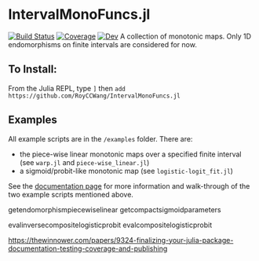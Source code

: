 # IntervalMonoFuncs.jl
[![Build Status](https://github.com/RoyCCWang/IntervalMonoFuncs.jl/workflows/CI/badge.svg)](https://github.com/RoyCCWang/IntervalMonoFuncs.jl/actions)
[![Coverage](https://codecov.io/gh/RoyCCWang/IntervalMonoFuncs.jl/branch/master/graph/badge.svg)](https://codecov.io/gh/RoyCCWang/IntervalMonoFuncs.jl)
[![Dev](https://img.shields.io/badge/docs-dev-blue.svg)](https://ai4dbiological-systems.github.io/IntervalMonoFuncs.jl/)
A collection of monotonic maps. Only 1D endomorphisms on finite intervals are considered for now.


## To Install:
From the Julia REPL, type `]` then `add https://github.com/RoyCCWang/IntervalMonoFuncs.jl`

## Examples
All example scripts are in the `/examples` folder. There are:
- the piece-wise linear monotonic maps over a specified finite interval (see `warp.jl` and `piece-wise_linear.jl`)
- a sigmoid/probit-like monotonic map (see `logistic-logit_fit.jl`)

See the [documentation page](https://royccwang.github.io/IntervalMonoFuncs.jl/) for more information and walk-through of the two example scripts mentioned above.


getendomorphismpiecewiselinear
getcompactsigmoidparameters

evalinversecompositelogisticprobit
evalcompositelogisticprobit

https://thewinnower.com/papers/9324-finalizing-your-julia-package-documentation-testing-coverage-and-publishing